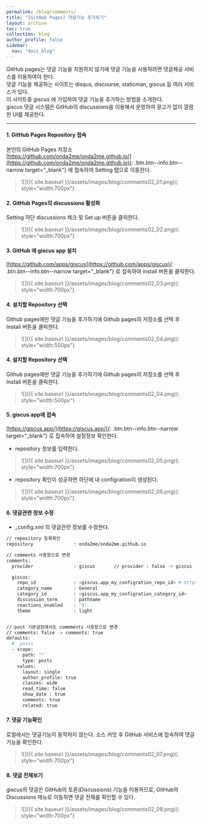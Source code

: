```yaml
---
permalink: /blog/comments/
title: "[GitHub Pages] 댓글기능 추가하기"
layout: archive
toc: true
collection: blog
author_profile: false
sidebar:
  nav: "docs_blog"
---
```


GitHub pages는 댓글 기능을 지원하지 않기에 댓글 기능을 사용하려면 댓글제공 서비스를 이용하여야 한다.    
댓글 기능을 제공하는 사이트는 disqus, discourse, staticman, giscus 등 여러 서비스가 있다.    
이 사이트중 giscus 에 가입하여 댓글 기능을 추가하는 방법을 소개한다.    
giscus 댓글 시스템은 GitHub의 discussions을 이용해서 운영하여 광고가 없이 깔끔한 UI를 제공한다.

---

#### 1. GitHub Pages Repository 접속
본인의 GitHub Pages 저장소 [https://github.com/onda2me/onda2me.github.io/](https://github.com/onda2me/onda2me.github.io){: .btn.btn--info.btn--narrow target="_blank"} 에
접속하여 Setting 탭으로 이동한다.    

> ![]({{ site.baseurl }}/assets/images/blog/comments02_01.png){: style="width:700px"}


#### 2. GitHub Pages의 discussions 활성화
Setting 하단 discussions 체크 및 Set up 버튼을 클릭한다.
  > ![]({{ site.baseurl }}/assets/images/blog/comments02_02.png){: style="width:700px"}


#### 3. GitHub 에 giscus app 설치
[https://github.com/apps/giscus](https://github.com/apps/giscus){: .btn.btn--info.btn--narrow target="_blank"} 로 접속하여 install 버튼을 클릭한다.    

> ![]({{ site.baseurl }}/assets/images/blog/comments02_03.png){: style="width:700px"}

#### 4. 설치할 Repository 선택
Github pages에만 댓글 기능을 추가하기에 Github pages의 저장소를 선택 후 Install 버튼을 클릭한다.    

> ![]({{ site.baseurl }}/assets/images/blog/comments02_04.png){: style="width:500px"}

#### 4. 설치할 Repository 선택
Github pages에만 댓글 기능을 추가하기에 Github pages의 저장소를 선택 후 Install 버튼을 클릭한다.    

> ![]({{ site.baseurl }}/assets/images/blog/comments02_04.png){: style="width:500px"}


#### 5. giscus app에 접속
[https://giscus.app/](https://giscus.app/){: .btn.btn--info.btn--narrow target="_blank"} 로 접속하여 설정정보 확인한다.

  + repository 정보를 입력한다.
> ![]({{ site.baseurl }}/assets/images/blog/comments02_05.png){: style="width:700px"}

  + repository 확인이 성공하면 하단에 내 configration이 생성된다.
> ![]({{ site.baseurl }}/assets/images/blog/comments02_06.png){: style="width:700px"}



#### 6. 댓글관련 정보 수정    
+ _config.xml 의 댓글관련 정보를 수정한다.   

```bash
// repository 등록확인 
repository               : onda2me/onda2me.github.io 

// comments 사용함으로 변경
comments:
  provider               : giscus       // provider : false -> giscus

  giscus:
    repo_id              : <giscus.app_my_configration_repo_id> # https://giscus.app
    category_name        : General 
    category_id          : <giscus.app_my_configration_category_id> 
    discussion_term      : pathname 
    reactions_enabled    : '1' 
    theme                : light 


// post 기본설정에서도 commments 사용함으로 변경 
// comments: false -> comments: true
defaults:
  # _posts
  - scope:
      path: ""
      type: posts
    values:
      layout: single
      author_profile: true
      classes: wide
      read_time: false
      show_date : true 
      comments: true
      related: true

```

#### 7. 댓글 기능확인
로컬에서는 댓글기능이 동작하지 않는다. 소스 커밋 후 GitHub 서비스에 접속하여 댓글 기능을 확인한다.

> ![]({{ site.baseurl }}/assets/images/blog/comments02_07.png){: style="width:700px"}

#### 8. 댓글 전체보기
giscus의 댓글은 GitHub의 토론(Discussions) 기능을 이용하므로, GitHub의 Discussions 메뉴로 이동하면 댓글 전체를 확인할 수 있다.
> ![]({{ site.baseurl }}/assets/images/blog/comments02_08.png){: style="width:700px"}